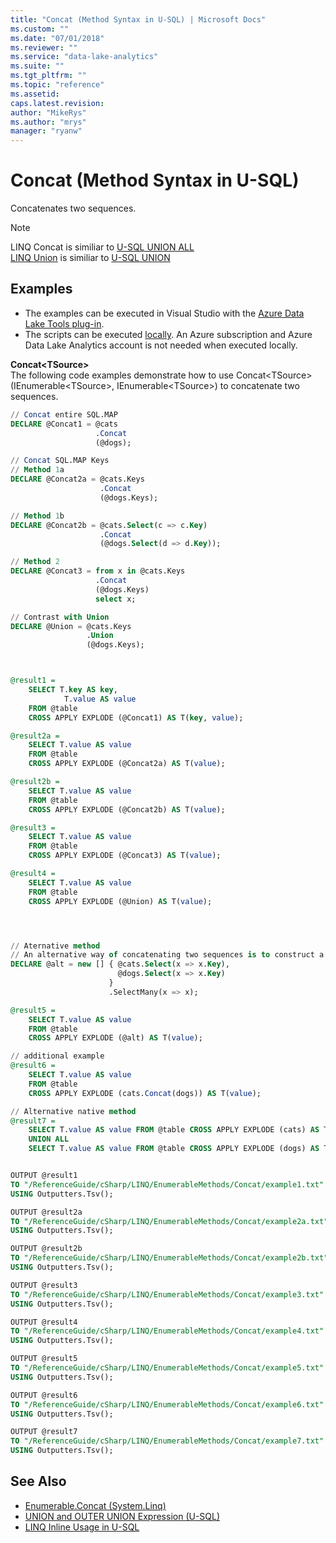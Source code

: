 ```yaml
---
title: "Concat (Method Syntax in U-SQL) | Microsoft Docs"
ms.custom: ""
ms.date: "07/01/2018"
ms.reviewer: ""
ms.service: "data-lake-analytics"
ms.suite: ""
ms.tgt_pltfrm: ""
ms.topic: "reference"
ms.assetid: 
caps.latest.revision: 
author: "MikeRys"
ms.author: "mrys"
manager: "ryanw"
---
```


# Concat (Method Syntax in U-SQL)
Concatenates two sequences.

> [!NOTE]  
> LINQ Concat is similiar to [U-SQL UNION ALL](union-and-outer-union-expression-u-sql.md)  
> [LINQ Union](union-method-syntax-in-u-sql.md) is similiar to [U-SQL UNION](union-and-outer-union-expression-u-sql.md)

## Examples
- The examples can be executed in Visual Studio with the [Azure Data Lake Tools plug-in](https://www.microsoft.com/download/details.aspx?id=49504).  
- The scripts can be executed [locally](https://docs.microsoft.com/azure/data-lake-analytics/data-lake-analytics-data-lake-tools-get-started#run-u-sql-locally).  An Azure subscription and Azure Data Lake Analytics account is not needed when executed locally.

**Concat\<TSource>**   
The following code examples demonstrate how to use Concat\<TSource>(IEnumerable\<TSource>, IEnumerable\<TSource>) to concatenate two sequences.
```sql
// Concat entire SQL.MAP
DECLARE @Concat1 = @cats
                   .Concat
                   (@dogs);

// Concat SQL.MAP Keys
// Method 1a
DECLARE @Concat2a = @cats.Keys
                    .Concat
                    (@dogs.Keys);

// Method 1b
DECLARE @Concat2b = @cats.Select(c => c.Key)
                    .Concat
                    (@dogs.Select(d => d.Key));

// Method 2
DECLARE @Concat3 = from x in @cats.Keys
                   .Concat
                   (@dogs.Keys)
                   select x;

// Contrast with Union
DECLARE @Union = @cats.Keys
                 .Union
                 (@dogs.Keys);



@result1 =
    SELECT T.key AS key,
            T.value AS value
    FROM @table
    CROSS APPLY EXPLODE (@Concat1) AS T(key, value);

@result2a =
    SELECT T.value AS value
    FROM @table
    CROSS APPLY EXPLODE (@Concat2a) AS T(value);

@result2b =
    SELECT T.value AS value
    FROM @table
    CROSS APPLY EXPLODE (@Concat2b) AS T(value);

@result3 =
    SELECT T.value AS value
    FROM @table
    CROSS APPLY EXPLODE (@Concat3) AS T(value);

@result4 =
    SELECT T.value AS value
    FROM @table
    CROSS APPLY EXPLODE (@Union) AS T(value);




// Aternative method
// An alternative way of concatenating two sequences is to construct a collection, for example an array, of sequences and then apply the SelectMany<TSource, TResult> method, passing it the identity selector function.
DECLARE @alt = new [] { @cats.Select(x => x.Key), 
                        @dogs.Select(x => x.Key) 
                      }
                      .SelectMany(x => x);

@result5 =
    SELECT T.value AS value
    FROM @table
    CROSS APPLY EXPLODE (@alt) AS T(value);

// additional example
@result6 =
    SELECT T.value AS value
    FROM @table 
    CROSS APPLY EXPLODE (cats.Concat(dogs)) AS T(value);

// Alternative native method
@result7 =
    SELECT T.value AS value FROM @table CROSS APPLY EXPLODE (cats) AS T(value)
    UNION ALL
    SELECT T.value AS value FROM @table CROSS APPLY EXPLODE (dogs) AS T(value);


OUTPUT @result1
TO "/ReferenceGuide/cSharp/LINQ/EnumerableMethods/Concat/example1.txt"
USING Outputters.Tsv();

OUTPUT @result2a
TO "/ReferenceGuide/cSharp/LINQ/EnumerableMethods/Concat/example2a.txt"
USING Outputters.Tsv();

OUTPUT @result2b
TO "/ReferenceGuide/cSharp/LINQ/EnumerableMethods/Concat/example2b.txt"
USING Outputters.Tsv();

OUTPUT @result3
TO "/ReferenceGuide/cSharp/LINQ/EnumerableMethods/Concat/example3.txt"
USING Outputters.Tsv();

OUTPUT @result4
TO "/ReferenceGuide/cSharp/LINQ/EnumerableMethods/Concat/example4.txt"
USING Outputters.Tsv();

OUTPUT @result5
TO "/ReferenceGuide/cSharp/LINQ/EnumerableMethods/Concat/example5.txt"
USING Outputters.Tsv();

OUTPUT @result6
TO "/ReferenceGuide/cSharp/LINQ/EnumerableMethods/Concat/example6.txt"
USING Outputters.Tsv();

OUTPUT @result7
TO "/ReferenceGuide/cSharp/LINQ/EnumerableMethods/Concat/example7.txt"
USING Outputters.Tsv();
```

## See Also
* [Enumerable.Concat (System.Linq)](https://docs.microsoft.com/dotnet/api/system.linq.enumerable.concat)
* [UNION and OUTER UNION Expression (U-SQL)](union-and-outer-union-expression-u-sql.md)
* [LINQ Inline Usage in U-SQL](linq-inline-usage-in-u-sql.md)
